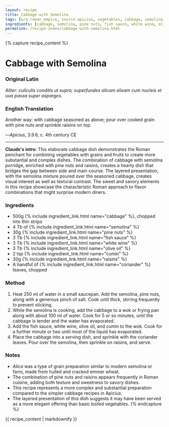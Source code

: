 ```yaml
---
layout: recipe
title: Cabbage with Semolina
tags: [era:roman_empire, source:apicius, vegetables, cabbage, semolina, pine nuts]
ingredients: [cabbage, semolina, pine nuts, fish sauce, white wine, olive oil, cumin, raisins, coriander]
permalink: /recipe-index/cabbage-with-semolina.html
---
```


{% capture recipe_content %}
# Cabbage with Semolina

### Original Latin
*Aliter: culiculis conditis ut supra; superfundes alicam elixam cum nucleis et uua passa super asparges.*

### English Translation
Another way: with cabbage seasoned as above; pour over cooked grain with pine nuts and sprinkle raisins on top.

—*Apicius*, 3.9.6, c. 4th century CE

___

**Claude's intro:** This elaborate cabbage dish demonstrates the Roman penchant for combining vegetables with grains and fruits to create more substantial and complex dishes. The combination of cabbage with semolina porridge, enriched with pine nuts and raisins, creates a hearty dish that bridges the gap between side and main course. The layered presentation, with the semolina mixture poured over the seasoned cabbage, creates visual interest as well as textural contrast. The sweet and savory elements in this recipe showcase the characteristic Roman approach to flavor combinations that might surprise modern diners.

### Ingredients
- 500g {% include ingredient_link.html name="cabbage" %}, chopped into thin strips
- 4 Tb of {% include ingredient_link.html name="semolina" %}
- 30g {% include ingredient_link.html name="pine nuts" %}
- 3 Tb {% include ingredient_link.html name="fish sauce" %}
- 3 Tb {% include ingredient_link.html name="white wine" %}
- 3 Tb {% include ingredient_link.html name="olive oil" %}
- 2 tsp {% include ingredient_link.html name="cumin" %}
- 30g {% include ingredient_link.html name="raisins" %}
- A handful of {% include ingredient_link.html name="coriander" %} leaves, chopped

### Method
1. Heat 250 ml of water in a small saucepan. Add the semolina, pine nuts, along with a generous pinch of salt. Cook until thick, stirring frequently to prevent sticking.
2. While the semolina is cooking, add the cabbage to a wok or frying pan along with about 100 ml of water. Cook for 5 or so minutes, until the cabbage is tender and the water has evaporated.
3. Add the fish sauce, white wine, olive oil, and cumin to the wok. Cook for a further minute or two until most of the liquid has evaporated.
4. Place the cabbage into a serving dish, and sprinkle with the coriander leaves. Pour over the semolina, then sprinkle on raisins, and serve.

### Notes
- *Alica* was a type of grain preparation similar to modern semolina or farro, made from hulled and cracked emmer wheat.
- The combination of pine nuts and raisins appears frequently in Roman cuisine, adding both texture and sweetness to savory dishes.
- This recipe represents a more complex and substantial preparation compared to the simpler cabbage recipes in Apicius.
- The layered presentation of this dish suggests it may have been served as a more elegant offering than basic boiled vegetables.
{% endcapture %}

{{ recipe_content | markdownify }}